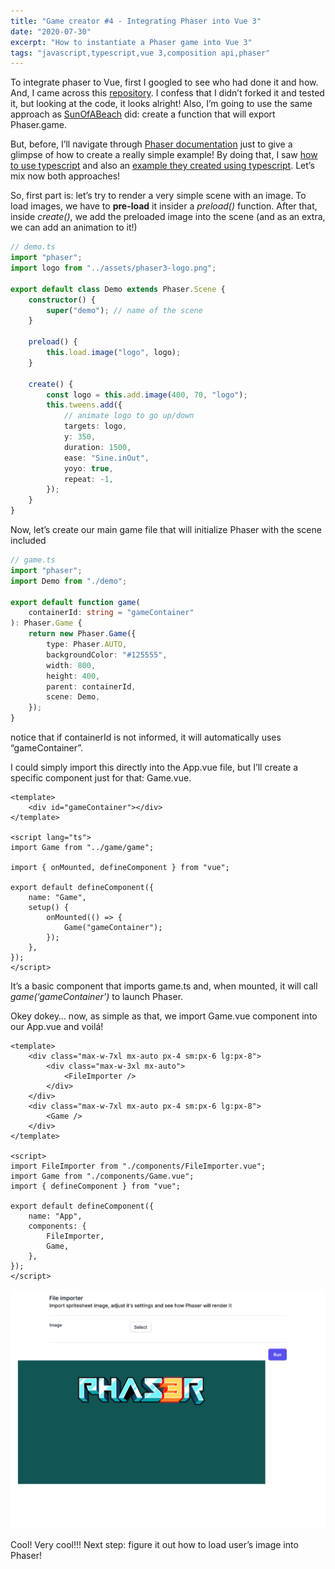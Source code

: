 ```yaml
---
title: "Game creator #4 - Integrating Phaser into Vue 3"
date: "2020-07-30"
excerpt: "How to instantiate a Phaser game into Vue 3"
tags: "javascript,typescript,vue 3,composition api,phaser"
---
```


To integrate phaser to Vue, first I googled to see who had done it and how. And, I came across this [repository](https://github.com/Sun0fABeach/vue-phaser3). I confess that I didn’t forked it and tested it, but looking at the code, it looks alright! Also, I’m going to use the same approach as [SunOfABeach](https://github.com/Sun0fABeach) did: create a function that will export Phaser.game.

But, before, I’ll navigate through [Phaser documentation](https://photonstorm.github.io/phaser3-docs/) just to give a glimpse of how to create a really simple example! By doing that, I saw [how to use typescript](https://github.com/photonstorm/phaser/tree/master/types) and also an [example they created using typescript](https://github.com/photonstorm/phaser3-typescript-project-template/blob/master/src/game.ts). Let’s mix now both approaches!

So, first part is: let’s try to render a very simple scene with an image. To load images, we have to **pre-load** it insider a _preload()_ function. After that, inside _create()_, we add the preloaded image into the scene (and as an extra, we can add an animation to it!)

```ts
// demo.ts
import "phaser";
import logo from "../assets/phaser3-logo.png";

export default class Demo extends Phaser.Scene {
	constructor() {
		super("demo"); // name of the scene
	}

	preload() {
		this.load.image("logo", logo);
	}

	create() {
		const logo = this.add.image(400, 70, "logo");
		this.tweens.add({
			// animate logo to go up/down
			targets: logo,
			y: 350,
			duration: 1500,
			ease: "Sine.inOut",
			yoyo: true,
			repeat: -1,
		});
	}
}
```

Now, let’s create our main game file that will initialize Phaser with the scene included

```ts
// game.ts
import "phaser";
import Demo from "./demo";

export default function game(
	containerId: string = "gameContainer"
): Phaser.Game {
	return new Phaser.Game({
		type: Phaser.AUTO,
		backgroundColor: "#125555",
		width: 800,
		height: 400,
		parent: containerId,
		scene: Demo,
	});
}
```

notice that if containerId is not informed, it will automatically uses “gameContainer”.

I could simply import this directly into the App.vue file, but I’ll create a specific component just for that: Game.vue.

```vue
<template>
	<div id="gameContainer"></div>
</template>

<script lang="ts">
import Game from "../game/game";

import { onMounted, defineComponent } from "vue";

export default defineComponent({
	name: "Game",
	setup() {
		onMounted(() => {
			Game("gameContainer");
		});
	},
});
</script>
```

It’s a basic component that imports game.ts and, when mounted, it will call _game(‘gameContainer’)_ to launch Phaser.

Okey dokey… now, as simple as that, we import Game.vue component into our App.vue and voilá!

```vue
<template>
	<div class="max-w-7xl mx-auto px-4 sm:px-6 lg:px-8">
		<div class="max-w-3xl mx-auto">
			<FileImporter />
		</div>
	</div>
	<div class="max-w-7xl mx-auto px-4 sm:px-6 lg:px-8">
		<Game />
	</div>
</template>

<script>
import FileImporter from "./components/FileImporter.vue";
import Game from "./components/Game.vue";
import { defineComponent } from "vue";

export default defineComponent({
	name: "App",
	components: {
		FileImporter,
		Game,
	},
});
</script>
```

![Vue 3 with Phaser](../../images/game-creator/vue-3-phaser.png)

Cool! Very cool!!! Next step: figure it out how to load user’s image into Phaser!
